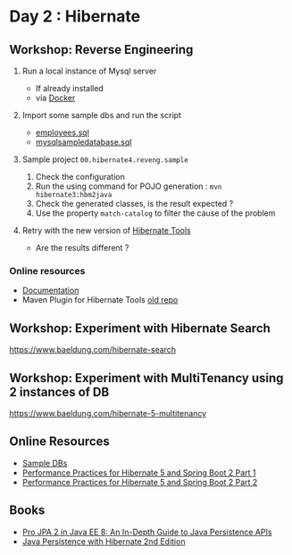 # Day 2 : Hibernate

## Workshop: Reverse Engineering 

1. Run a local instance of Mysql server 
    * If already installed 
    * via [Docker](https://hub.docker.com/_/mysql) 

1. Import some sample dbs and run the script 
    * [employees.sql](https://dev.mysql.com/doc/employee/en/employees-installation.html)
    * [mysqlsampledatabase.sql](https://www.mysqltutorial.org/mysql-sample-database.aspx)

1. Sample project `00.hibernate4.reveng.sample`
    1. Check the configuration 
    1. Run the using command for POJO generation : `mvn hibernate3:hbm2java`  
    1. Check the generated classes, is the result expected ?
    1. Use the property `match-catalog` to filter the cause of the problem 

1. Retry with the new version of [Hibernate Tools](https://github.com/hibernate/hibernate-tools/blob/master/maven/docs/5-minute-tutorial.md)
    * Are the results different ? 

### Online resources 
* [Documentation](https://docs.jboss.org/tools/latest/en/hibernatetools/html_single/index.html)
* Maven Plugin for Hibernate Tools [old repo](https://github.com/stadler/hibernate-tools-maven-plugin)

## Workshop: Experiment with Hibernate Search

https://www.baeldung.com/hibernate-search

## Workshop: Experiment with MultiTenancy using 2 instances of DB

https://www.baeldung.com/hibernate-5-multitenancy  
 
## Online Resources 

* [Sample DBs](https://www3.ntu.edu.sg/home/ehchua/programming/sql/SampleDatabases.html)
* [Performance Practices for Hibernate 5 and Spring Boot 2 Part 1](https://dzone.com/articles/50-best-performance-practices-for-hibernate-5-amp)
* [Performance Practices for Hibernate 5 and Spring Boot 2 Part 2](https://dzone.com/articles/best-performance-practices-for-hibernate-5-and-spr)

## Books 
* [Pro JPA 2 in Java EE 8: An In-Depth Guide to Java Persistence APIs](https://www.amazon.com/dp/1484234197/ref=sm_n_se_dkp_FR_pr_sea_0_0?adId=1484234197&creativeASIN=1484234197&linkId=ec98fbe3322cb32dce01764a9c07c107&tag=logicbig-20&linkCode=w42&ref-refURL=https%3A%2F%2Fwww.logicbig.com%2Ftutorials%2Fjava-ee-tutorial%2Fjpa%2Fembeddable-classes.html&slotNum=0&imprToken=sc0cTNRL5GNiSrIo1WM0AQ&adType=smart&adMode=search&adFormat=grid&impressionTimestamp=1605495600379)
* [Java Persistence with Hibernate 2nd Edition](https://www.amazon.com/dp/1617290459/ref=sm_n_se_dkp_FR_pr_sea_1_1?adId=1617290459&creativeASIN=1617290459&linkId=ec98fbe3322cb32dce01764a9c07c107&tag=logicbig-20&linkCode=w42&ref-refURL=https%3A%2F%2Fwww.logicbig.com%2Ftutorials%2Fjava-ee-tutorial%2Fjpa%2Fone-to-one.html&slotNum=0&imprToken=Sr7zFVywB.CgPlkacf9-JA&adType=smart&adMode=search&adFormat=grid&impressionTimestamp=1605495993932)
